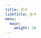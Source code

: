 ```yaml
---
title: 문서
linkTitle: 문서
menu:
  main:
    weight: 20
---
```


<script>
    location.href = "/docs-7.6/"
</script>

